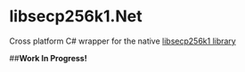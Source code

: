 # libsecp256k1.Net

Cross platform C# wrapper for the native [libsecp256k1 library](https://github.com/tangramproject/secp256k1-zkp)

##**Work In Progress!**